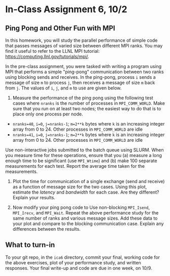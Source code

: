 # In-Class Assignment 6, 10/2

## Ping Pong and Other Fun with MPI

In this homework, you will study the parallel performance of simple code that passes messages of varied size between different MPI ranks. You may find it useful to refer to the LLNL MPI tutorial: <https://computing.llnl.gov/tutorials/mpi/>.

In the pre-class assignment, you were tasked with writing a program using MPI that performs a simple "ping-pong" communication between two ranks using blocking sends and receives. In the ping-pong, process `i` sends a message of size `m` to process `j`, then receives a message of size `m` back from `j`. The values of `i`, `j`, and `m` to use are given below.

1. Measure the performance of the ping pong using the following test cases where `nranks` is the number of processes in `MPI_COMM_WORLD`. Make sure that you run on at least two nodes; the easiest way to do that is to place only one process per node.

- `nranks=40`, `i=0`, `j=nranks-1`; `m=2**k` bytes where `k` is an increasing integer array from 0 to 24. Other processes in `MPI_COMM_WORLD` are idle
- `nranks=41`, `i=0`, `j=nranks-1`; `m=2**k` bytes where `k` is an increasing integer array from 0 to 24. Other processes in `MPI_COMM_WORLD` are idle
  
Use non-interactive jobs submitted to the batch queue using SLURM. When you measure time for these operations, ensure that you (a) measure a long enough time to be significant (use `MPI_Wtime`) and (b) make 100 separate measurements for each test. Report the average time taken for the measurements.

1. Plot the time for communication of a single exchange (send and receive) as a function of message size for the two cases. Using this plot, estimate the _latency_ and _bandwidth_ for each case. Are they different? Explain your results.

2. Now modify your ping pong code to Use non-blocking `MPI_Isend`, `MPI_Irecv`, and `MPI_Wait`. Repeat the above performance study for the same number of ranks and various message sizes. Add these data to your plot and compare to the blocking communication case. Explain any differences between the results.

## What to turn-in

To your git repo, in the `ica6` directory, commit your final, working code for the above exercises, plot of your performance study, and written responses. Your final write-up and code are due in one week, on 10/9.
